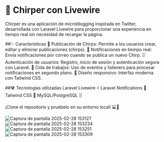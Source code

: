 <h1>🚀 Chirper con Livewire</h1>
<p></p>Chirper es una aplicación de microblogging inspirada en Twitter, desarrollada con Laravel Livewire para proporcionar una experiencia en tiempo real sin necesidad de recargar la página.</p>

##✨ Características
📌 Publicación de Chirps: Permite a los usuarios crear, editar y eliminar publicaciones (chirps).
🔔 Notificaciones en tiempo real: Envía notificaciones por correo cuando se publica un nuevo Chirp.
🗄️ Autenticación de usuarios: Registro, inicio de sesión y autenticación segura con Laravel.
📩 Cola de trabajos: Uso de eventos y listeners para procesar notificaciones en segundo plano.
🎨 Diseño responsivo: Interfaz moderna con Tailwind CSS.

##🛠️ Tecnologías utilizadas
Laravel Livewire ⚡
Laravel Notifications 📩
Tailwind CSS 🎨
MySQL/PostgreSQL 🗄️

¡Clone el repositorio y pruébelo en su entorno local! 💻🚀

![Captura de pantalla 2025-02-28 153127](https://github.com/user-attachments/assets/dcd49549-6afe-40cf-9576-1b4e6e60b62a)
![Captura de pantalla 2025-02-28 153234](https://github.com/user-attachments/assets/ddae74eb-a549-421d-b922-82a621f2fa14)
![Captura de pantalla 2025-02-28 153251](https://github.com/user-attachments/assets/73eacb24-f809-49c6-8d9d-bfc77ce2e66c)
![Captura de pantalla 2025-02-28 153309](https://github.com/user-attachments/assets/fa6d6cb4-8c00-437e-b0d6-6ddee1445872)


